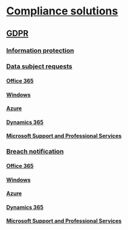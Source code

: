# [Compliance solutions](compliance-solutions-overview.md)
## [GDPR](gdpr.md)
### [Information protection](gdpr-information-protection.md)
### [Data subject requests](gdpr-data-subject-requests.md)
#### [Office 365](gdpr-dsr-Office365.md) 
#### [Windows](gdpr-dsr-Windows.md)
#### [Azure](gdpr-dsr-Azure.md)
#### [Dynamics 365](gdpr-dsr-Dynamics365.md)
#### [Microsoft Support and Professional Services](gdpr-dsr-Microsoft-Support-Professional-Services.md) 
### [Breach notification](gdpr-breach-notification.md)
#### [Office 365](gdpr-breach-Office365.md)
#### [Windows](gdpr-breach-Windows.md)
#### [Azure](gdpr-breach-Azure.md)
#### [Dynamics 365](gdpr-breach-Dynamics365.md)
#### [Microsoft Support and Professional Services](gdpr-breach-Microsoft-Support-Professional-Services.md)